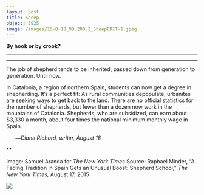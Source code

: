 ```yaml
---
layout: post
title: Sheep
object: 5925
image: /images/15-8-18_99.200.2_SheepEDIT-1.jpeg
---
```

**By hook or by crook?**

****

****

The job of shepherd tends to be inherited, passed down from generation to generation. Until now. 

In Catalonia, a region of northern Spain, students can now get a degree in shepherding. It’s a perfect fit: As rural communities depopulate, urbanites are seeking ways to get back to the land. There are no official statistics for the number of shepherds, but fewer than a dozen now work in the mountains of Catalonia. Shepherds, who are subsidized, can earn about \$3,330 a month, about four times the national minimum monthly wage in Spain.

      —*Diane Richard, writer, August 18*

**

Image: Samuel Aranda for *The New York Times*
 Source: Raphael Minder, “A Fading Tradition in Spain Gets an Unusual Boost: Shepherd School,” *The New York Times,* August 17, 2015 

![]({{siteurl.base}}/images/15-8-18_99.200.2_SheepEDIT-1.jpeg)
